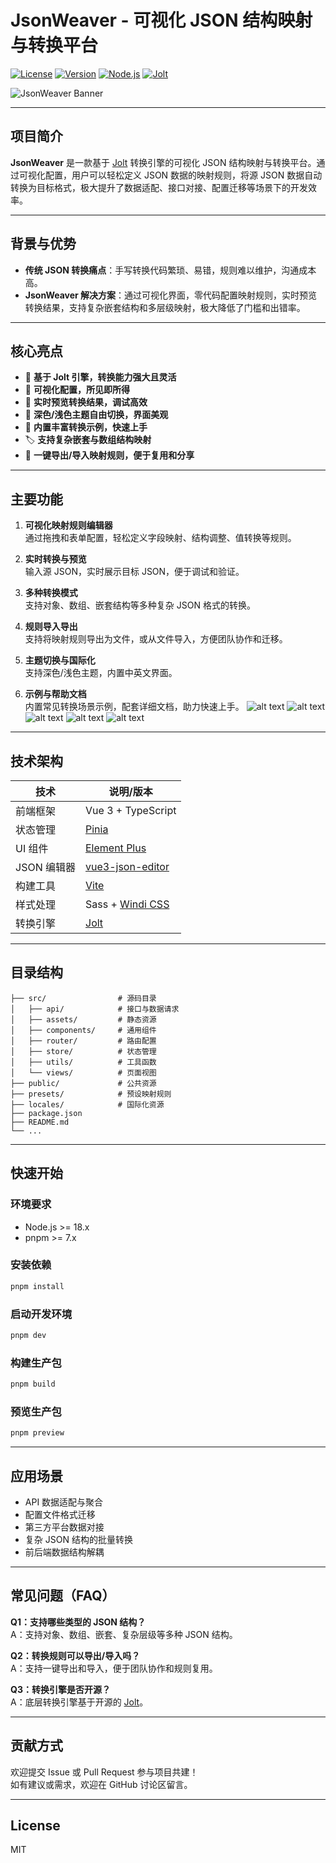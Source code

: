 # JsonWeaver - 可视化 JSON 结构映射与转换平台

[![License](https://img.shields.io/github/license/your-username/JsonWeaver)](https://github.com/your-username/JsonWeaver/blob/main/LICENSE)
[![Version](https://img.shields.io/github/package-json/v/your-username/JsonWeaver)](https://github.com/your-username/JsonWeaver)
[![Node.js](https://img.shields.io/badge/Node.js-18.x-43853D?logo=node.js&logoColor=white)](https://nodejs.org)
[![Jolt](https://img.shields.io/badge/Powered_by-Jolt-06C?logo=github&logoColor=white)](https://github.com/bazaarvoice/jolt)

![JsonWeaver Banner](https://via.placeholder.com/800x300?text=JSON+Weaver+Visual+Transformer)

---

## 项目简介

**JsonWeaver** 是一款基于 [Jolt](https://github.com/bazaarvoice/jolt) 转换引擎的可视化 JSON 结构映射与转换平台。通过可视化配置，用户可以轻松定义 JSON 数据的映射规则，将源 JSON 数据自动转换为目标格式，极大提升了数据适配、接口对接、配置迁移等场景下的开发效率。

---

## 背景与优势

- **传统 JSON 转换痛点**：手写转换代码繁琐、易错，规则难以维护，沟通成本高。
- **JsonWeaver 解决方案**：通过可视化界面，零代码配置映射规则，实时预览转换结果，支持复杂嵌套结构和多层级映射，极大降低了门槛和出错率。

---

## 核心亮点

- 🚀 **基于 Jolt 引擎，转换能力强大且灵活**
- 🧩 **可视化配置，所见即所得**
- 🔄 **实时预览转换结果，调试高效**
- 🌙 **深色/浅色主题自由切换，界面美观**
- 📝 **内置丰富转换示例，快速上手**
- 🏷️ **支持复杂嵌套与数组结构映射**
- 💾 **一键导出/导入映射规则，便于复用和分享**

---

## 主要功能

1. **可视化映射规则编辑器**  
   通过拖拽和表单配置，轻松定义字段映射、结构调整、值转换等规则。

2. **实时转换与预览**  
   输入源 JSON，实时展示目标 JSON，便于调试和验证。

3. **多种转换模式**  
   支持对象、数组、嵌套结构等多种复杂 JSON 格式的转换。

4. **规则导入导出**  
   支持将映射规则导出为文件，或从文件导入，方便团队协作和迁移。

5. **主题切换与国际化**  
   支持深色/浅色主题，内置中英文界面。

6. **示例与帮助文档**  
    内置常见转换场景示例，配套详细文档，助力快速上手。
   ![alt text](image-1.png)
   ![alt text](image.png)
   ![alt text](image-2.png)
   ![alt text](image-3.png)
   ![alt text](image-4.png)

---

## 技术架构

| 技术        | 说明/版本                                                       |
| ----------- | --------------------------------------------------------------- |
| 前端框架    | Vue 3 + TypeScript                                              |
| 状态管理    | [Pinia](https://pinia.vuejs.org/)                               |
| UI 组件     | [Element Plus](https://element-plus.org/)                       |
| JSON 编辑器 | [vue3-json-editor](https://github.com/vaakian/vue3-json-editor) |
| 构建工具    | [Vite](https://vitejs.dev/)                                     |
| 样式处理    | Sass + [Windi CSS](https://windicss.org/)                       |
| 转换引擎    | [Jolt](https://github.com/bazaarvoice/jolt)                     |

---

## 目录结构

```
├── src/                # 源码目录
│   ├── api/            # 接口与数据请求
│   ├── assets/         # 静态资源
│   ├── components/     # 通用组件
│   ├── router/         # 路由配置
│   ├── store/          # 状态管理
│   ├── utils/          # 工具函数
│   └── views/          # 页面视图
├── public/             # 公共资源
├── presets/            # 预设映射规则
├── locales/            # 国际化资源
├── package.json
├── README.md
└── ...
```

---

## 快速开始

### 环境要求

- Node.js >= 18.x
- pnpm >= 7.x

### 安装依赖

```bash
pnpm install
```

### 启动开发环境

```bash
pnpm dev
```

### 构建生产包

```bash
pnpm build
```

### 预览生产包

```bash
pnpm preview
```

---

## 应用场景

- API 数据适配与聚合
- 配置文件格式迁移
- 第三方平台数据对接
- 复杂 JSON 结构的批量转换
- 前后端数据结构解耦

---

## 常见问题（FAQ）

**Q1：支持哪些类型的 JSON 结构？**  
A：支持对象、数组、嵌套、复杂层级等多种 JSON 结构。

**Q2：转换规则可以导出/导入吗？**  
A：支持一键导出和导入，便于团队协作和规则复用。

**Q3：转换引擎是否开源？**  
A：底层转换引擎基于开源的 [Jolt](https://github.com/bazaarvoice/jolt)。

---

## 贡献方式

欢迎提交 Issue 或 Pull Request 参与项目共建！  
如有建议或需求，欢迎在 GitHub 讨论区留言。

---

## License

MIT
